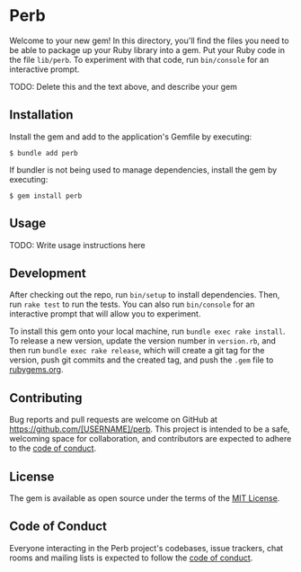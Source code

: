 # Perb

Welcome to your new gem! In this directory, you'll find the files you need to be able to package up your Ruby library into a gem. Put your Ruby code in the file `lib/perb`. To experiment with that code, run `bin/console` for an interactive prompt.

TODO: Delete this and the text above, and describe your gem

## Installation

Install the gem and add to the application's Gemfile by executing:

    $ bundle add perb

If bundler is not being used to manage dependencies, install the gem by executing:

    $ gem install perb

## Usage

TODO: Write usage instructions here

## Development

After checking out the repo, run `bin/setup` to install dependencies. Then, run `rake test` to run the tests. You can also run `bin/console` for an interactive prompt that will allow you to experiment.

To install this gem onto your local machine, run `bundle exec rake install`. To release a new version, update the version number in `version.rb`, and then run `bundle exec rake release`, which will create a git tag for the version, push git commits and the created tag, and push the `.gem` file to [rubygems.org](https://rubygems.org).

## Contributing

Bug reports and pull requests are welcome on GitHub at https://github.com/[USERNAME]/perb. This project is intended to be a safe, welcoming space for collaboration, and contributors are expected to adhere to the [code of conduct](https://github.com/[USERNAME]/perb/blob/master/CODE_OF_CONDUCT.md).

## License

The gem is available as open source under the terms of the [MIT License](https://opensource.org/licenses/MIT).

## Code of Conduct

Everyone interacting in the Perb project's codebases, issue trackers, chat rooms and mailing lists is expected to follow the [code of conduct](https://github.com/[USERNAME]/perb/blob/master/CODE_OF_CONDUCT.md).
